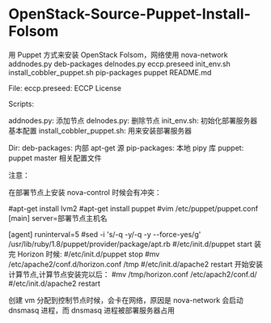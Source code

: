 OpenStack-Source-Puppet-Install-Folsom
======================================

用 Puppet 方式来安装 OpenStack Folsom，网络使用 nova-network
addnodes.py  deb-packages  delnodes.py  eccp.preseed  init_env.sh  install_cobbler_puppet.sh  pip-packages  puppet  README.md

File:
eccp.preseed: ECCP License

Scripts:

addnodes.py: 添加节点
delnodes.py: 删除节点
init_env.sh: 初始化部署服务器基本配置
install_cobbler_puppet.sh: 用来安装部署服务器

Dir:
deb-packages: 内部 apt-get 源
pip-packages: 本地 pipy 库
puppet: puppet master 相关配置文件



注意：

在部署节点上安装 nova-control 时候会有冲突：

#apt-get install lvm2
#apt-get install puppet
#vim /etc/puppet/puppet.conf
[main]
server=部署节点主机名

[agent]
runinterval=5
#sed -i 's/-q -y/-q -y --force-yes/g' /usr/lib/ruby/1.8/puppet/provider/package/apt.rb
#/etc/init.d/puppet start
装完 Horizon 时候:
#/etc/init.d/puppet stop
#mv /etc/apache2/conf.d/horizon.conf /tmp
#/etc/init.d/apache2 restart
开始安装计算节点,计算节点安装完以后：
#mv /tmp/horizon.conf /etc/apach2/conf.d/
#/etc/init.d/apache2 restart

创建 vm 分配到控制节点时候，会卡在网络，原因是 nova-network 会启动 dnsmasq 进程，而 dnsmasq 进程被部署服务器占用
